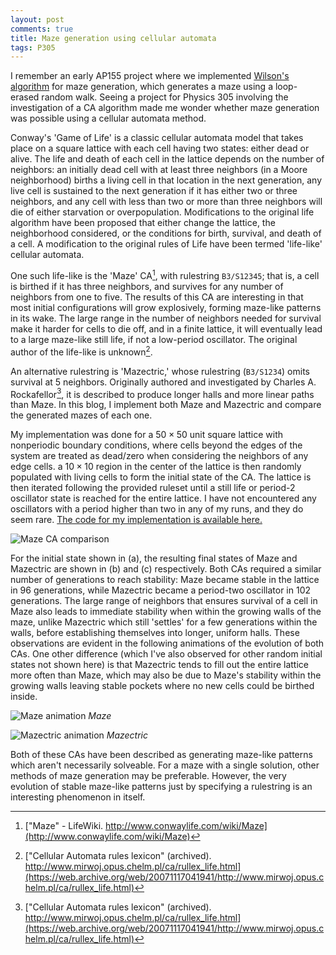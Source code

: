 ```yaml
---
layout: post
comments: true
title: Maze generation using cellular automata
tags: P305
---
```


I remember an early AP155 project where we implemented [Wilson's algorithm](https://bl.ocks.org/mbostock/11357811) for maze generation, which generates a maze using a loop-erased random walk. Seeing a project for Physics 305 involving the investigation of a CA algorithm made me wonder whether maze generation was possible using a cellular automata method. 

Conway's 'Game of Life' is a classic cellular automata model that takes place on a square lattice with each cell having two states: either dead or alive. The life and death of each cell in the lattice depends on the number of neighbors: an initially dead cell with at least three neighbors (in a Moore neighborhood) births a living cell in that location in the next generation, any live cell is sustained to the next generation if it has either two or three neighbors, and any cell with less than two or more than three neighbors will die of either starvation or overpopulation. Modifications to the original life algorithm have been proposed that either change the lattice, the neighborhood considered, or the conditions for birth, survival, and death of a cell. A modification to the original rules of Life have been termed 'life-like' cellular automata. 

One such life-like is the 'Maze' CA[^1], with rulestring `B3/S12345`; that is, a cell is birthed if it has three neighbors, and survives for any number of neighbors from one to five. The results of this CA are interesting in that most initial configurations will grow explosively, forming maze-like patterns in its wake. The large range in the number of neighbors needed for survival make it harder for cells to die off, and in a finite lattice, it will eventually lead to a large maze-like still life, if not a low-period oscillator. The original author of the life-like is unknown[^2]. 

An alternative rulestring is 'Mazectric,' whose rulestring (`B3/S1234`) omits survival at 5 neighbors. Originally authored and investigated by Charles A. Rockafellor[^2], it is described to produce longer halls and more linear paths than Maze. In this blog, I implement both Maze and Mazectric and compare the generated mazes of each one.

My implementation was done for a $50\times 50$ unit square lattice with nonperiodic boundary conditions, where cells beyond the edges of the system are treated as dead/zero when considering the neighbors of any edge cells. a $10\times 10$ region in the center of the lattice is then randomly populated with living cells to form the initial state of the CA. The lattice is then iterated following the provided ruleset until a still life or period-2 oscillator state is reached for the entire lattice. I have not encountered any oscillators with a period higher than two in any of my runs, and they do seem rare. [The code for my implementation is available here.](https://gist.github.com/devential/d666d82e22fcd1137a853b3370b50446)

![Maze CA comparison](https://i.postimg.cc/1RNhwYtr/fig01.png)

For the initial state shown in (a), the resulting final states of Maze and Mazectric are shown in (b) and (c) respectively. Both CAs required a similar number of generations to reach stability: Maze became stable in the lattice in 96 generations, while Mazectric became a period-two oscillator in 102 generations. The large range of neighbors that ensures survival of a cell in Maze also leads to immediate stability when within the growing walls of the maze, unlike Mazectric which still 'settles' for a few generations within the walls, before establishing themselves into longer, uniform halls. These observations are evident in the following animations of the evolution of both CAs. One other difference (which I've also observed for other random initial states not shown here) is that Mazectric tends to fill out the entire lattice more often than Maze, which may also be due to Maze's stability within the growing walls leaving stable pockets where no new cells could be birthed inside. 

![Maze animation](https://i.postimg.cc/FztF5YGY/maze106.gif)
*Maze*

![Mazectric animation](https://i.postimg.cc/CLPtz3TN/mazectric106.gif)
*Mazectric*

Both of these CAs have been described as generating maze-like patterns which aren't necessarily solveable. For a maze with a single solution, other methods of maze generation may be preferable. However, the very evolution of stable maze-like patterns just by specifying a rulestring is an interesting phenomenon in itself.

[^1]: ["Maze" - LifeWiki. http://www.conwaylife.com/wiki/Maze](http://www.conwaylife.com/wiki/Maze)
[^2]: ["Cellular Automata rules lexicon" (archived). http://www.mirwoj.opus.chelm.pl/ca/rullex_life.html](https://web.archive.org/web/20071117041941/http://www.mirwoj.opus.chelm.pl/ca/rullex_life.html)
